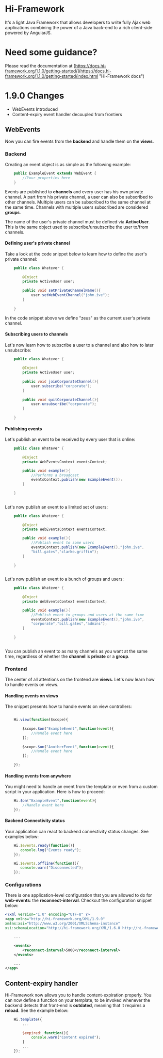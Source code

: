 # Hi-Framework
It's a light Java Framework that allows developers to write fully Ajax web applications combining the power of a Java back-end to a rich client-side powered by AngularJS.


# Need some guidance?
Please read the documentation at [https://docs.hi-framework.org/1.1.0/getting-started/](https://docs.hi-framework.org/1.1.0/getting-started/index.html "Hi-Framework docs")

# 1.9.0 Changes
* WebEvents Introduced
* Content-expiry event handler decoupled from frontiers


## WebEvents
Now you can fire events from the __backend__ and handle them on the __views__.

### Backend
Creating an event object is as simple as the following example:
```java
	public ExampleEvent extends WebEvent {
    	//Your properties here
    }
```
Events are published to __channels__ and every user has his own private channel. A part from his private channel, a user can also be subscribed to other channels. Multiple users can be subscribed to the same channel at the same time. Channels with multiple users subscribed are considered __groups__.

The name of the user's private channel must be defined via __ActiveUser__. This is the same object used to subscribe/unsubscribe the user to/from channels.

#### Defining user's private channel
Take a look at the code snippet below to learn how to define the user's private channel:

```java
	public class Whatever {
    
    	@Inject
    	private ActiveUser user;
              
		public void setPrivateChannelName(){
        	user.setWebEventChannel("john.ive");
        }       
    
    }
```
In the code snippet above we define "zeus" as the current user's private channel.

#### Subscribing users to channels
Let's now learn how to subscribe a user to a channel and also how to later unsubscribe:

```java
	public class Whatever {
    
    	@Inject
    	private ActiveUser user;
              
		public void joinCorporateChannel(){
        	user.subscribe("corporate");
        }
        
        public void quitCorporateChannel(){
        	user.unsubscribe("corporate");
        }
    
    }
```

#### Publishing events
Let's publish an event to be received by every user that is online:

```java
	public class Whatever {
    
        @Inject
        private WebEventsContext eventsContext;

        public void example(){
            //Performs a broadcast
            eventsContext.publish(new ExampleEvent());
        }
    
    }   
    
```
Let's now publish an event to a limited set of users:
```java
	public class Whatever {
    
        @Inject
        private WebEventsContext eventsContext;

        public void example(){
            //Publish event to some users
            eventsContext.publish(new ExampleEvent(),"john.ive",
            "bill.gates","clarke.griffin");
        }
    
    }   
    
```
Let's now publish an event to a bunch of groups and users:
```java
	public class Whatever {
    
        @Inject
        private WebEventsContext eventsContext;

        public void example(){
            //Publish event to groups and users at the same time
            eventsContext.publish(new ExampleEvent(),"john.ive",
            "corporate","bill.gates","admins");
        }
    
    }   
    
```
You can publish an event to as many channels as you want at the same time, regardless of whether the __channel__ is __private__ or a __group__.

### Frontend
The center of all attentions on the frontend are __views__. Let's now learn how to handle events on views.

#### Handling events on views
The snippet presents how to handle events on view controllers:

```javascript

	Hi.view(function($scope){
    	
        $scope.$on("ExampleEvent",function(event){
        	//Handle event here
        });
        
        $scope.$on("AnotherEvent",function(event){
        	//Handle event here
        });
        
    });
```

#### Handling events from anywhere
You might need to handle an event from the template or even from a custom script in your application. Here is how to proceed:

```javascript
	Hi.$on("ExampleEvent",function(event){
    	//Handle event here
    });
```

#### Backend Connectivity status
Your application can react to backend connectivity status changes. See examples below:

```javascript
	Hi.$events.ready(function(){
       console.log("Events ready");
	});

    Hi.$events.offline(function(){
       console.warn("Disconnected");
    });
````

### Configurations
There is one application-level configuration that you are allowed to do for __web-events__: the __reconnect-interval__. Checkout the configuration snippet below:
```xml
<?xml version="1.0" encoding="UTF-8" ?>
<app xmlns="http://hi-framework.org/XML/1.9.0" 
xmlns:xsi="http://www.w3.org/2001/XMLSchema-instance"
xsi:schemaLocation="http://hi-framework.org/XML/1.6.0 http://hi-framework.org/xml/Schema_1_9_0.xsd">

    ...

    <events>
        <reconnect-interval>5000</reconnect-interval>
    </events>
    
    ...
</app>

```


## Content-expiry handler
Hi-Framework now allows you to handle content-expiration properly. You can now define a function on your template, to be invoked whenever the backend detects that front-end is __outdated__, meaning that it requires a __reload__. See the example below:

```javascript
	Hi.template({
    	...
        
    	$expired: function(){
        	console.warn("Content expired");
        }
        ...
    });
```